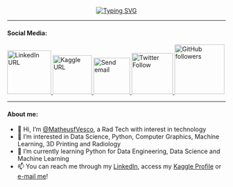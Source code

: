 <p align="center">
<a href="https://github.com/matheusfvesco">
  <img src="https://readme-typing-svg.demolab.com?font=Heebo&duration=1500&pause=1500&color=FFFFFF&center=true&multiline=true&width=435&height=85&lines=Matheus+Farinaro+Vesco;Rad+Tech+student+at+%40unifesp;Data+Science+%7C+Python+%7C+Machine+Learning" alt="Typing SVG" />
</a>

---

<div>
  <h4>Social Media:</h4>
  <a href="https://www.linkedin.com/in/matheusfvesco">
    <img alt="LinkedIn URL" src="https://img.shields.io/twitter/url?color=%230a66c2&label=LinkedIn&logo=linkedin&style=flat-square&url=https%3A%2F%2Fwww.linkedin.com%2Fin%2Fmatheusfvesco%2F" width="101">
  </a>
  <a href="https://www.kaggle.com/matheusfvesco">
    <img alt="Kaggle URL" src="https://img.shields.io/twitter/url?color=%2320bdfd&label=Kaggle&logo=Kaggle&logoColor=%2320bdfd&style=flat-square&url=https%3A%2F%2Fwww.kaggle.com%2Fmatheusfvesco" width="90">
  </a>
  <a href="mailto:matheusfvesco@gmail.com">
    <img alt="Send email" src="https://img.shields.io/badge/Email--%230a66c2?style=flat-square&logo=gmail&color=%23ea4335&url=mailto:matheusfvesco@gmail.com" width="84">
  </a>
  <a href="https://twitter.com/intent/follow?screen_name=matheusfvesco">
    <img alt="Twitter Follow" src="https://img.shields.io/twitter/follow/matheusfvesco?color=%231d9bf0&label=Follow&logo=Twitter&logoColor=%231d9bf0&style=flat-square" width="95">
  </a>
  <a href="https://www.github.com/matheusfvesco">
    <img alt="GitHub followers" src="https://img.shields.io/github/followers/matheusfvesco?color=%23171515&label=Followers&logo=github&style=flat-square&url=https%3A%2F%2Fwww.github.com%2Fmatheusfvesco" width="115">
  </a>
</div>


---

<div>
  <h4>About me:</h4>
</div>

- 👋 Hi, I’m [@MatheusfVesco](https://www.github.com/matheusfvesco), a Rad Tech with interest in technology
- 👀 I’m interested in Data Science, Python, Computer Graphics, Machine Learning, 3D Printing and Radiology
- 🌱 I’m currently learning Python for Data Engineering, Data Science and Machine Learning
- 📫 You can reach me through my [LinkedIn](https://www.linkedin.com/in/matheus-farinaro-vesco/), access my [Kaggle Profile](https://www.kaggle.com/matheusfvesco) or [e-mail me](mailto:matheusfvesco@gmail.com)!
<!---
MatheusfVesco/MatheusfVesco is a ✨ special ✨ repository because its `README.md` (this file) appears on your GitHub profile.
You can click the Preview link to take a look at your changes.
--->

